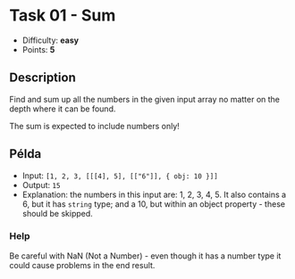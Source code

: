 # Task 01 - Sum
- Difficulty: **easy**
- Points: **5**

## Description
Find and sum up all the numbers in the given input array no matter on the depth where it can be found.

The sum is expected to include numbers only!

## Példa
 - Input: `[1, 2, 3, [[[4], 5], [["6"]], { obj: 10 }]]`
 - Output: `15`
 - Explanation: the numbers in this input are: 1, 2, 3, 4, 5. It also contains a 6, but it has `string` type; and a 10, but within an object property - these should be skipped.

 ### Help
 Be careful with NaN (Not a Number) - even though it has a number type it could cause problems in the end result.